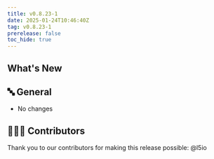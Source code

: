 ```yaml
---
title: v0.8.23-1
date: 2025-01-24T10:46:40Z
tag: v0.8.23-1
prerelease: false
toc_hide: true
---
```


## What's New
## 🔤 General
* No changes

## 👨🏽‍💻 Contributors

Thank you to our contributors for making this release possible:
@l5io
